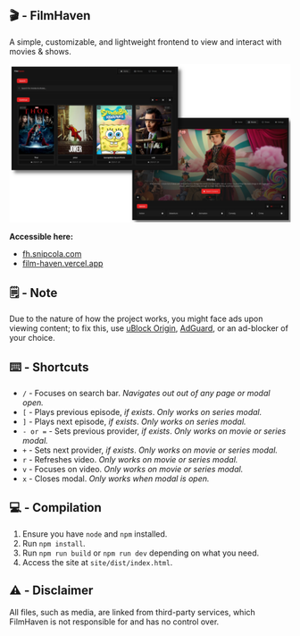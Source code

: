 ## 🎬 - FilmHaven

A simple, customizable, and lightweight frontend to view and interact with movies & shows.

<div align="center">
<img src="./assets/showcase.png" width="600"/>
</div>

**Accessible here:**

- <a target="\_blank" href="https://fh.snipcola.com">fh.snipcola.com</a>
- <a target="\_blank" href="https://film-haven.vercel.app">film-haven.vercel.app</a>

## 🗒️ - Note

Due to the nature of how the project works, you might face ads upon viewing content; to fix this, use [uBlock Origin](https://ublockorigin.com), [AdGuard](http://adguard.com), or an ad-blocker of your choice.

## ⌨️ - Shortcuts

- `/` - Focuses on search bar. _Navigates out out of any page or modal open._
- `[` - Plays previous episode, _if exists_. _Only works on series modal._
- `]` - Plays next episode, _if exists_. _Only works on series modal._
- `- or =` - Sets previous provider, _if exists_. _Only works on movie or series modal._
- `+` - Sets next provider, _if exists_. _Only works on movie or series modal._
- `r` - Refreshes video. _Only works on movie or series modal._
- `v` - Focuses on video. _Only works on movie or series modal._
- `x` - Closes modal. _Only works when modal is open._

## 💻 - Compilation

1. Ensure you have `node` and `npm` installed.
2. Run `npm install`.
3. Run `npm run build` or `npm run dev` depending on what you need.
4. Access the site at `site/dist/index.html`.

## ⚠️ - Disclaimer

All files, such as media, are linked from third-party services, which FilmHaven is not responsible for and has no control over.
